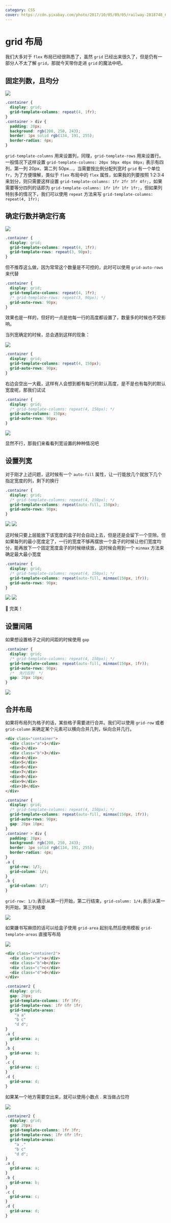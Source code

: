 ```yaml
---
category: CSS
cover: https://cdn.pixabay.com/photo/2017/10/05/09/05/railway-2818748_640.jpg
---
```


# grid 布局

我们大多对于 `flex` 布局已经很熟悉了，虽然 `grid` 已经出来很久了，但是仍有一部分人不太了解 `grid`，那就今天带你走进 `grid` 的魔法中吧。

## 固定列数，且均分

![](http://tuchuang.niubin.site/image/css-20240430-1.png)

```css
.container {
  display: grid;
  grid-template-columns: repeat(4, 1fr);
}
.container > div {
  padding: 20px;
  background: rgb(200, 250, 243);
  border: 1px solid rgb(134, 191, 255);
  border-radius: 4px;
}
```

`grid-template-columns` 用来设置列，同理，`grid-template-rows` 用来设置行。一般情况下这样设置 `grid-template-columns: 20px 50px 40px 80px;` 表示有四列，第一列 20px、第二列 50px...，当需要按比例分配列宽时 `grid` 有一个单位 `fr`，为了方便理解，类似于 `flex` 布局中的 `flex` 属性，如果我的列要按照 1:2:3:4 来划分，则只需要这样设置 `grid-template-columns: 1fr 2fr 3fr 4fr;`，如果需要等分四列的话即为 `grid-template-columns: 1fr 1fr 1fr 1fr;`，但如果列特别多的情况下，我们可以使用 `repeat` 方法来写 `grid-template-columns: repeat(4, 1fr);`

## 确定行数并确定行高

![](http://tuchuang.niubin.site/image/css-20240430-2.png)

```css
.container {
  display: grid;
  grid-template-columns: repeat(4, 1fr);
  grid-template-rows: repeat(3, 90px);
}
```

但不推荐这么做，因为常常这个数量是不可控的，此时可以使用 `grid-auto-rows` 来代替

```css
.container {
  display: grid;
  grid-template-columns: repeat(4, 1fr);
  /* grid-template-rows: repeat(3, 90px); */
  grid-auto-rows: 90px;
}
```

效果也是一样的，但好的一点是他每一行的高度都设置了，数量多的时候也不受影响。

当列宽确定的时候，总会遇到这样的现象：

![](http://tuchuang.niubin.site/image/css-20240430-3.png)

```css
.container {
  display: grid;
  grid-template-columns: repeat(4, 150px);
  grid-auto-rows: 90px;
}
```

右边会空出一大截，这样有人会想到都有每行的默认高度，是不是也有每列的默认宽度呢，那我们试试

```css
.container {
  display: grid;
  /* grid-template-columns: repeat(4, 150px); */
  grid-auto-columns: 150px;
  grid-auto-rows: 90px;
}
```

![](http://tuchuang.niubin.site/image/css-20240430-4.png)

显然不行，那我们来看看列宽设置的种种情况吧

## 设置列宽

对于刚才上述问题，这时候有一个 `auto-fill` 属性，让一行能放几个就放下几个指定宽度的列，剩下的换行

```css
.container {
  display: grid;
  /* grid-template-columns: repeat(4, 150px); */
  grid-template-columns: repeat(auto-fill, 150px);
  grid-auto-rows: 90px;
}
```

![](http://tuchuang.niubin.site/image/css-20240430-5.png)
![](http://tuchuang.niubin.site/image/css-20240430-6.png)

这时候只要上层能放下该宽度的盒子时会自动上去，但是还是会留下一个空隙。但如果每列的最小宽度定了，一行的宽度不够再摆放一个盒子的时候让他们宽度均分，能再放下一个固定宽度盒子的时候继续放，这时候会用到一个 `minmax` 方法来确定最大最小宽度

```css
.container {
  display: grid;
  /* grid-template-columns: repeat(4, 150px); */
  grid-template-columns: repeat(auto-fill, minmax(150px, 1fr));
  grid-auto-rows: 90px;
}
```

![](http://tuchuang.niubin.site/image/css-20240430-7.png)
![](http://tuchuang.niubin.site/image/css-20240430-8.png)

🎉 完美！

## 设置间隔

如果想设置格子之间的间距的时候使用 `gap`

```css
.container {
  display: grid;
  /* grid-template-columns: repeat(4, 150px); */
  grid-template-columns: repeat(auto-fill, minmax(150px, 1fr));
  grid-auto-rows: 90px;
  /*  先行后列  */
  gap: 20px 10px;
}
```

![](http://tuchuang.niubin.site/image/css-20240430-9.png)

## 合并布局

如果将布局列为格子的话，某些格子需要进行合并。我们可以使用 `grid-row` 或者 `grid-column` 来确定某个元素可以横向合并几列，纵向合并几行。

```html
<div class="container">
  <div class="a">1</div>
  <div>2</div>
  <div class="b">3</div>
  <div>4</div>
  <div>5</div>
  <div>6</div>
  <div>7</div>
  <div>8</div>
  <div>9</div>
  <div>10</div>
</div>
```

```css
.container {
  display: grid;
  /* grid-template-columns: repeat(4, 150px); */
  grid-template-columns: repeat(auto-fill, minmax(150px, 1fr));
  grid-auto-rows: 90px;
  gap: 20px 10px;
}
.container > div {
  padding: 20px;
  background: rgb(200, 250, 243);
  border: 1px solid rgb(134, 191, 255);
  border-radius: 4px;
}
.a {
  grid-row: 1/3;
  grid-column: 1/4;
}
.b {
  grid-column: 5/7;
}
```

`grid-row: 1/3;`表示从第一行开始，第二行结束，`grid-column: 1/4;`表示从第一列开始，第三列结束

![](http://tuchuang.niubin.site/image/css-20240430-10.png)

如果嫌书写麻烦的话可以给盒子使用 `grid-area` 起别名然后使用模板 `grid-template-areas` 直接写布局

![](http://tuchuang.niubin.site/image/css-20240430-11.png)

```html
<div class="container2">
  <div class="a">a</div>
  <div class="b">b</div>
  <div class="c">c</div>
  <div class="d">d</div>
</div>
```

```css
.container2 {
  display: grid;
  gap: 20px;
  grid-template-columns: 1fr 3fr;
  grid-template-rows: 1fr 6fr 1fr;
  grid-template-areas:
    "a a"
    "b c"
    "d d";
}
.a {
  grid-area: a;
}
.b {
  grid-area: b;
}
.c {
  grid-area: c;
}
.d {
  grid-area: d;
}
```

如果某一个地方需要空出来，就可以使用小数点 . 来当做占位符

![](http://tuchuang.niubin.site/image/css-20240430-12.png)

```css
.container2 {
  display: grid;
  gap: 20px;
  grid-template-columns: 1fr 3fr;
  grid-template-rows: 1fr 6fr 1fr;
  grid-template-areas:
    "a ."
    "b c"
    "d d";
}
.a {
  grid-area: a;
}
.b {
  grid-area: b;
}
.c {
  grid-area: c;
}
.d {
  grid-area: d;
}
```
